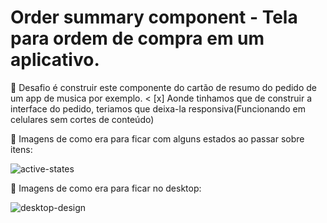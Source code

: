 # Order summary component - Tela para ordem de compra em um aplicativo. 

🎯 Desafio é construir este componente do cartão de resumo do pedido de um app de musica por exemplo. <
[x] Aonde tinhamos que de construir a interface do pedido, teriamos que deixa-la responsiva(Funcionando em celulares sem cortes de conteúdo)

📑 Imagens de como era para ficar com alguns estados ao passar sobre itens:

![active-states](https://user-images.githubusercontent.com/87347314/145906266-fd352754-9154-4109-90c8-e906c604771c.jpg)

📑 Imagens de como era para ficar no desktop:

![desktop-design](https://user-images.githubusercontent.com/87347314/145906120-6c3967b6-5834-4b8a-8e60-d0975557a8f2.jpg)
